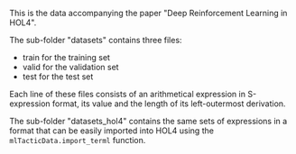 This is the data accompanying the paper 
"Deep Reinforcement Learning in HOL4".

The sub-folder "datasets" contains three files:
- train for the training set
- valid for the validation set
- test for the test set

Each line of these files consists of an arithmetical expression 
in S-expression format, its value and the length of its 
left-outermost derivation. 

The sub-folder "datasets_hol4" contains the same sets of 
expressions in a format that can 
be easily imported into HOL4 using 
the `mlTacticData.import_terml` function.
